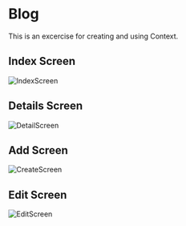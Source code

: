 # Blog

This is an excercise for creating and using Context.

## Index Screen 

![IndexScreen](https://user-images.githubusercontent.com/45886346/111073730-6d8a6e80-84e8-11eb-8673-216d7d1b54d7.jpg)

## Details Screen

![DetailScreen](https://user-images.githubusercontent.com/45886346/111073738-7da24e00-84e8-11eb-8563-391709dab5cd.jpg)

## Add Screen

![CreateScreen](https://user-images.githubusercontent.com/45886346/111073749-8bf06a00-84e8-11eb-81e2-bf0444335475.jpg)

## Edit Screen

![EditScreen](https://user-images.githubusercontent.com/45886346/111073758-96aaff00-84e8-11eb-9b6e-36430e1fe82c.jpg)


